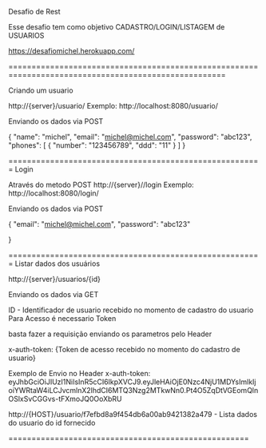 Desafio de Rest

Esse desafio tem como objetivo CADASTRO/LOGIN/LISTAGEM de USUARIOS

https://desafiomichel.herokuapp.com/

=====================================================================================================

Criando um usuario

http://{server}/usuario/
Exemplo: http://localhost:8080/usuario/

Enviando os dados via POST

{ 
"name": "michel", 
 "email": "michel@michel.com", 
 "password": "abc123", 
 "phones": [ { "number": "123456789", "ddd": "11" } ] 
}

=======================================================
Login

Através do metodo POST
http://{server}//login
Exemplo: http://localhost:8080/login/


Enviando os dados via POST

{
        "email": "michel@michel.com",
        "password": "abc123"
        
}

=======================================================
Listar dados dos usuários

http://{server}/usuarios/{id}


Enviando os dados via GET

ID - Identificador de usuario recebido no momento de cadastro do usuario
Para Acesso é necessario Token

basta fazer a requisição enviando os parametros pelo Header

x-auth-token: {Token de acesso recebido no momento do cadastro de usuario}

Exemplo de Envio no Header
x-auth-token: eyJhbGciOiJIUzI1NiIsInR5cCI6IkpXVCJ9.eyJleHAiOjE0Nzc4NjU1MDYsImlkIjoiYWRtaW4iLCJvcmlnX2lhdCI6MTQ3Nzg2MTkwNn0.Pt4O5ZqDtVGEomQlnOSlxSvCGGvs-tFXmoJQ0OoXbRU

http://{HOST}/usuario/f7efbd8a9f454db6a00ab9421382a479 - Lista dados do usuario do id fornecido

====================================================
